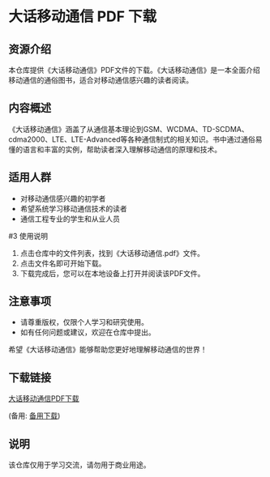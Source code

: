 # 大话移动通信 PDF 下载

## 资源介绍

本仓库提供《大话移动通信》PDF文件的下载。《大话移动通信》是一本全面介绍移动通信的通俗图书，适合对移动通信感兴趣的读者阅读。

## 内容概述

《大话移动通信》涵盖了从通信基本理论到GSM、WCDMA、TD-SCDMA、cdma2000、LTE、LTE-Advanced等各种通信制式的相关知识。书中通过通俗易懂的语言和丰富的实例，帮助读者深入理解移动通信的原理和技术。

## 适用人群

- 对移动通信感兴趣的初学者
- 希望系统学习移动通信技术的读者
- 通信工程专业的学生和从业人员

#3 使用说明

1. 点击仓库中的文件列表，找到《大话移动通信.pdf》文件。
2. 点击文件名即可开始下载。
3. 下载完成后，您可以在本地设备上打开并阅读该PDF文件。

## 注意事项

- 请尊重版权，仅限个人学习和研究使用。
- 如有任何问题或建议，欢迎在仓库中提出。

希望《大话移动通信》能够帮助您更好地理解移动通信的世界！

## 下载链接
[大话移动通信PDF下载](https://pan.quark.cn/s/819725a50117) 

(备用: [备用下载](https://pan.baidu.com/s/1SAAuHdmArJ-i_D_81yyBDA?pwd=1234))

## 说明

该仓库仅用于学习交流，请勿用于商业用途。
